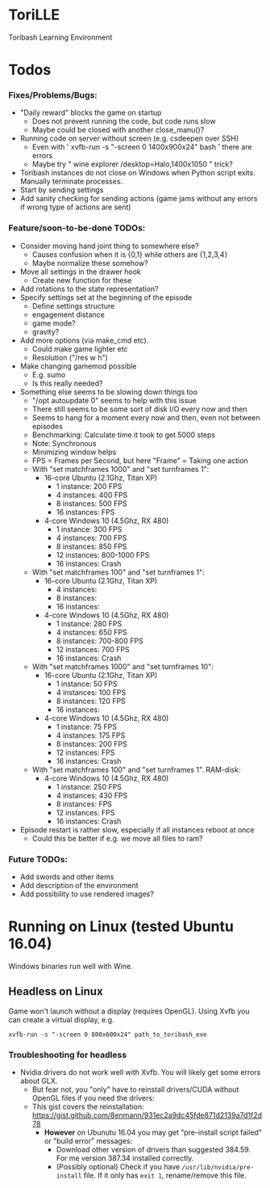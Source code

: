 # ToriLLE
Toribash Learning Environment

# Todos
### Fixes/Problems/Bugs:

- "Daily reward" blocks the game on startup 
    - Does not prevent running the code, but code runs slow
    - Maybe could be closed with another close_manu()?
- Running code on server without screen (e.g. csdeepen over SSH)
    - Even with ' xvfb-run -s "-screen 0 1400x900x24" bash ' there are errors
    - Maybe try " wine explorer /desktop=Halo,1400x1050 " trick?     
- Toribash instances do not close on Windows when Python script exits. Manually terminate processes.
- Start by sending settings
- Add sanity checking for sending actions (game jams without any errors if wrong type of actions are sent)

### Feature/soon-to-be-done TODOs:

- Consider moving hand joint thing to somewhere else?
    - Causes confusion when it is {0,1} while others are {1,2,3,4}
    - Maybe normalize these somehow?
- Move all settings in the drawer hook
    - Create new function for these
- Add rotations to the state representation?
- Specify settings set at the beginning of the episode 
    - Define settings structure
    - engagement distance
    - game mode?
    - gravity? 
- Add more options (via make_cmd etc). 
    - Could make game lighter etc
    - Resolution ("/res w h")
- Make changing gamemod possible
    - E.g. sumo
    - Is this really needed?
- Something else seems to be slowing down things too
    - "/opt autoupdate 0" seems to help with this issue
    - There still seems to be some sort of disk I/O every now and then
    - Seems to hang for a moment every now and then, even not between episodes
    - Benchmarking: Calculate time it took to get 5000 steps
    - Note: Synchronous
    - Minimizing window helps
    - FPS = Frames per Second, but here "Frame" = Taking one action
    - With "set matchframes 1000" and "set turnframes 1":
        - 16-core Ubuntu (2.1Ghz, Titan XP)
            - 1 instance:   200 FPS
            - 4 instances:  400 FPS
            - 8 instances:  500 FPS
            - 16 instances:  FPS
        - 4-core Windows 10 (4.5Ghz, RX 480)
            - 1 instance:   300 FPS
            - 4 instances:  700 FPS
            - 8 instances:  850 FPS
            - 12 instances: 800-1000 FPS
            - 16 instances: Crash
    - With "set matchframes 100" and "set turnframes 1":
        - 16-core Ubuntu (2.1Ghz, Titan XP)
            - 4 instances: 
            - 8 instances: 
            - 16 instances: 
        - 4-core Windows 10 (4.5Ghz, RX 480)
            - 1 instance:   280 FPS
            - 4 instances:  650 FPS
            - 8 instances:  700-800  FPS
            - 12 instances: 700 FPS
            - 16 instances: Crash
    - With "set matchframes 1000" and "set turnframes 10":
        - 16-core Ubuntu (2.1Ghz, Titan XP)
            - 1 instance:   50 FPS
            - 4 instances:  100 FPS
            - 8 instances:  120 FPS
            - 16 instances: 
        - 4-core Windows 10 (4.5Ghz, RX 480)
            - 1 instance:   75  FPS
            - 4 instances:  175 FPS
            - 8 instances:  200 FPS
            - 12 instances:  FPS
            - 16 instances: Crash
    - With "set matchframes 100" and "set turnframes 1". RAM-disk:
        - 4-core Windows 10 (4.5Ghz, RX 480)
            - 1 instance:   250 FPS
            - 4 instances:  430 FPS
            - 8 instances:   FPS
            - 12 instances:  FPS
            - 16 instances: Crash
- Episode restart is rather slow, especially if all instances reboot at once
    - Could this be better if e.g. we move all files to ram?

### Future TODOs:

- Add swords and other items
- Add description of the environment
- Add possibility to use rendered images?

# Running on Linux (tested Ubuntu 16.04)
Windows binaries run well with Wine.

## Headless on Linux
Game won't launch without a display (requires OpenGL).
Using Xvfb you can create a virtual display, e.g.

`xvfb-run -s "-screen 0 800x600x24" path_to_toribash_exe`

### Troubleshooting for headless
- Nvidia drivers do not work well with Xvfb. You will likely get some errors about GLX.
    - But fear not, you "only" have to reinstall drivers/CUDA without OpenGL files if you need the drivers:
    - This gist covers the reinstallation: https://gist.github.com/8enmann/931ec2a9dc45fde871d2139a7d1f2d78
        - **However** on Ubunutu 16.04 you may get "pre-install script failed" or "build error" messages:
            - Download other version of drivers than suggested 384.59. For me version 387.34 installed correctly.
            - (Possibly optional) Check if you have `/usr/lib/nvidia/pre-install` file. If it only has `exit 1`, rename/remove this file.

## 